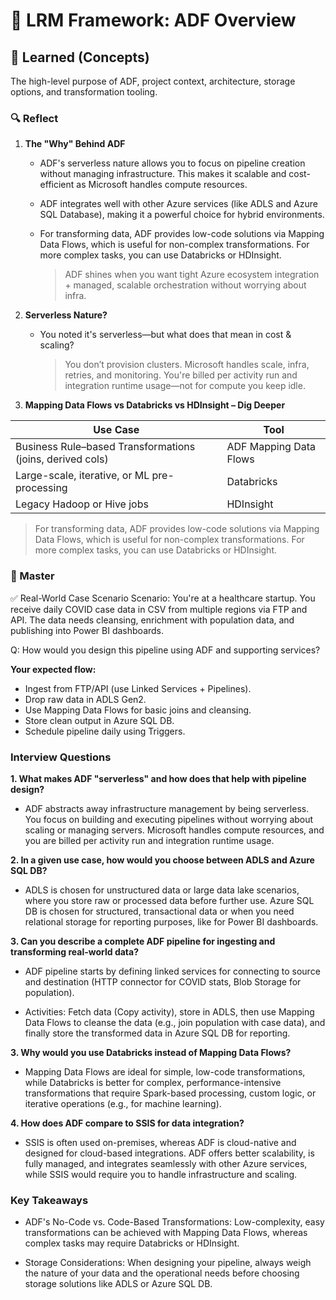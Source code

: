 # 🔁 LRM Framework: ADF Overview

## 🔹 Learned (Concepts)

The high-level purpose of ADF, project context, architecture, storage options, and transformation tooling.

### 🔍 Reflect

1. **The "Why" Behind ADF**
   - ADF's serverless nature allows you to focus on pipeline creation without managing infrastructure. This makes it scalable and cost-efficient as Microsoft handles compute resources.
  
   - ADF integrates well with other Azure services (like ADLS and Azure SQL Database), making it a powerful choice for hybrid environments.

   - For transforming data, ADF provides low-code solutions via Mapping Data Flows, which is useful for non-complex transformations. For more complex tasks, you can use Databricks or HDInsight.
  
      > ADF shines when you want tight Azure ecosystem integration + managed, scalable orchestration without worrying about infra.

1. **Serverless Nature?**
   - You noted it's serverless—but what does that mean in cost & scaling?
  
      > You don’t provision clusters. Microsoft handles scale, infra, retries, and monitoring. You're billed per activity run and integration runtime usage—not for compute you keep idle.

2. **Mapping Data Flows vs Databricks vs HDInsight – Dig Deeper**

| Use Case                                                  | Tool                   |
| --------------------------------------------------------- | ---------------------- |
| Business Rule–based Transformations (joins, derived cols) | ADF Mapping Data Flows |
| Large-scale, iterative, or ML pre-processing              | Databricks             |
| Legacy Hadoop or Hive jobs                                | HDInsight              |

> For transforming data, ADF provides low-code solutions via Mapping Data Flows, which is useful for non-complex transformations. For more complex tasks, you can use Databricks or HDInsight.

### 🧠 Master

✅ Real-World Case Scenario
Scenario:
You're at a healthcare startup. You receive daily COVID case data in CSV from multiple regions via FTP and API. The data needs cleansing, enrichment with population data, and publishing into Power BI dashboards.

Q: How would you design this pipeline using ADF and supporting services?

**Your expected flow:**

- Ingest from FTP/API (use Linked Services + Pipelines).
- Drop raw data in ADLS Gen2.
- Use Mapping Data Flows for basic joins and cleansing.
- Store clean output in Azure SQL DB.
- Schedule pipeline daily using Triggers.

### Interview Questions

**1. What makes ADF "serverless" and how does that help with pipeline design?**

- ADF abstracts away infrastructure management by being serverless. You focus on building and executing pipelines without worrying about scaling or managing servers. Microsoft handles compute resources, and you are billed per activity run and integration runtime usage.

**2. In a given use case, how would you choose between ADLS and Azure SQL DB?**

- ADLS is chosen for unstructured data or large data lake scenarios, where you store raw or processed data before further use. Azure SQL DB is chosen for structured, transactional data or when you need relational storage for reporting purposes, like for Power BI dashboards.

**3. Can you describe a complete ADF pipeline for ingesting and transforming real-world data?**

- ADF pipeline starts by defining linked services for connecting to source and destination (HTTP connector for COVID stats, Blob Storage for population).

- Activities: Fetch data (Copy activity), store in ADLS, then use Mapping Data Flows to cleanse the data (e.g., join population with case data), and finally store the transformed data in Azure SQL DB for reporting.

**3. Why would you use Databricks instead of Mapping Data Flows?**

- Mapping Data Flows are ideal for simple, low-code transformations, while Databricks is better for complex, performance-intensive transformations that require Spark-based processing, custom logic, or iterative operations (e.g., for machine learning).

**4. How does ADF compare to SSIS for data integration?**

- SSIS is often used on-premises, whereas ADF is cloud-native and designed for cloud-based integrations. ADF offers better scalability, is fully managed, and integrates seamlessly with other Azure services, while SSIS would require you to handle infrastructure and scaling.

### Key Takeaways

- ADF's No-Code vs. Code-Based Transformations: Low-complexity, easy transformations can be achieved with Mapping Data Flows, whereas complex tasks may require Databricks or HDInsight.

- Storage Considerations: When designing your pipeline, always weigh the nature of your data and the operational needs before choosing storage solutions like ADLS or Azure SQL DB.
